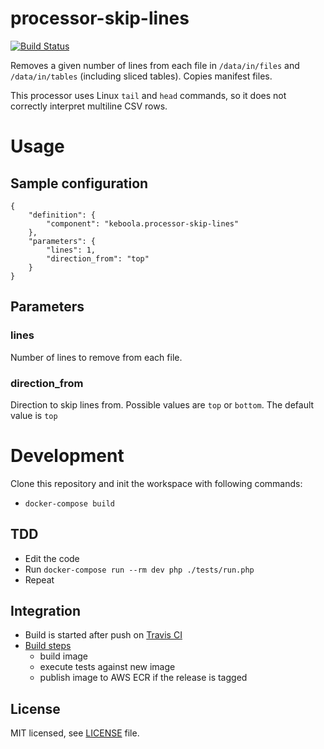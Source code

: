 # processor-skip-lines

[![Build Status](https://travis-ci.org/keboola/processor-skip-lines.svg?branch=master)](https://travis-ci.org/keboola/processor-skip-lines)

Removes a given number of lines from each file in `/data/in/files` and `/data/in/tables` (including sliced tables). Copies manifest files.

This processor uses Linux `tail` and `head` commands, so it does not correctly interpret multiline CSV rows. 
 
# Usage

## Sample configuration

```
{  
    "definition": {
        "component": "keboola.processor-skip-lines"
    },
    "parameters": {
        "lines": 1,
        "direction_from": "top"
    }
}
```

## Parameters

### lines

Number of lines to remove from each file.

### direction_from

Direction to skip lines from. Possible values are `top` or `bottom`. The default value is `top`
 
  
# Development
 
Clone this repository and init the workspace with following commands:

- `docker-compose build`

## TDD 

 - Edit the code
 - Run `docker-compose run --rm dev php ./tests/run.php` 
 - Repeat
 
## Integration
 - Build is started after push on [Travis CI](https://travis-ci.org/keboola/processor-skip-lines)
 - [Build steps](https://github.com/keboola/processor-skip-lines/blob/master/.travis.yml)
   - build image
   - execute tests against new image
   - publish image to AWS ECR if the release is tagged
   

## License

MIT licensed, see [LICENSE](./LICENSE) file.
